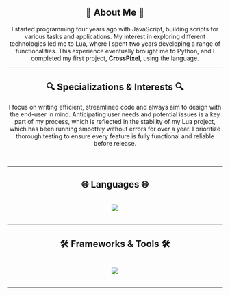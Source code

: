 <h2 align="center">📖 About Me 📖</h2>
<p align="center">
    I started programming four years ago with JavaScript, building scripts for various tasks and applications. My interest in exploring different technologies led me to Lua, where I spent two years developing a range of functionalities. This experience eventually brought me to Python, and I completed my first project, <strong>CrossPixel</strong>, using the language.
</p>

---

<h2 align="center">🔍 Specializations & Interests 🔍</h2>
<p align="center">
    I focus on writing efficient, streamlined code and always aim to design with the end-user in mind. Anticipating user needs and potential issues is a key part of my process, which is reflected in the stability of my Lua project, which has been running smoothly without errors for over a year. I prioritize thorough testing to ensure every feature is fully functional and reliable before release.
</p>
<br/>
<hr/>




<h2 align="center">🌐 Languages 🌐</h2>
<br/>
<div align="center">
    <img src="https://skillicons.dev/icons?i=python,javascript,lua" />
</div>

<br/>
<hr/>

<h2 align="center">🛠️ Frameworks & Tools 🛠️</h2>
<br/>
<div align="center">
    <img src="https://skillicons.dev/icons?i=nodejs,github,vscode,git" />
</div>

<br/>
<hr/>
